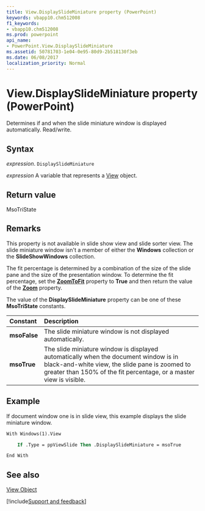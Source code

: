 ```yaml
---
title: View.DisplaySlideMiniature property (PowerPoint)
keywords: vbapp10.chm512008
f1_keywords:
- vbapp10.chm512008
ms.prod: powerpoint
api_name:
- PowerPoint.View.DisplaySlideMiniature
ms.assetid: 50781703-1e04-0e95-80d9-2b518130f3eb
ms.date: 06/08/2017
localization_priority: Normal
---
```



# View.DisplaySlideMiniature property (PowerPoint)

Determines if and when the slide miniature window is displayed automatically. Read/write.


## Syntax

_expression_. `DisplaySlideMiniature`

_expression_ A variable that represents a [View](PowerPoint.View.md) object.


## Return value

MsoTriState


## Remarks

This property is not available in slide show view and slide sorter view. The slide miniature window isn't a member of either the  **Windows** collection or the **SlideShowWindows** collection.

The fit percentage is determined by a combination of the size of the slide pane and the size of the presentation window. To determine the fit percentage, set the  **[ZoomToFit](PowerPoint.View.ZoomToFit.md)** property to **True** and then return the value of the **[Zoom](PowerPoint.SlideShowView.Zoom.md)** property.

The value of the  **DisplaySlideMiniature** property can be one of these **MsoTriState** constants.



|Constant|Description|
|:-----|:-----|
|**msoFalse**|The slide miniature window is not displayed automatically.|
|**msoTrue**| The slide miniature window is displayed automatically when the document window is in black-and-white view, the slide pane is zoomed to greater than 150% of the fit percentage, or a master view is visible.|

## Example

If document window one is in slide view, this example displays the slide miniature window.


```vb
With Windows(1).View

    If .Type = ppViewSlide Then .DisplaySlideMiniature = msoTrue

End With
```


## See also


[View Object](PowerPoint.View.md)

[!include[Support and feedback](~/includes/feedback-boilerplate.md)]